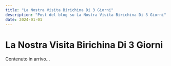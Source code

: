 ```yaml
---
title: "La Nostra Visita Birichina Di 3 Giorni"
description: "Post del blog su La Nostra Visita Birichina Di 3 Giorni"
date: 2024-01-01
---
```


# La Nostra Visita Birichina Di 3 Giorni

Contenuto in arrivo...
